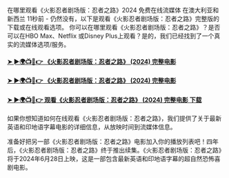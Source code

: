 在哪里观看《火影忍者剧场版：忍者之路》2024 免费在线流媒体 在澳大利亚和新西兰
11秒前 - 仍然没有，以下是观看《火影忍者剧场版：忍者之路》完整版的下载或在线观看选项。
你可以在哪里观看《火影忍者剧场版：忍者之路》？是否可以在HBO Max、Netflix 或Disney Plus上观看？是的，我们已经找到了一个真实的流媒体选项/服务。

#### [➤ ►🌍📺📱👉 《火影忍者剧场版：忍者之路》 (2024) 完整电影](https://t.co/hdF5vpTMlN)

#### [➤ ►🌍📺📱👉 《火影忍者剧场版：忍者之路》 (2024) 完整电影](https://t.co/hdF5vpTMlN)

#### [➤ ►🌍📺📱👉 观看《火影忍者剧场版：忍者之路》 (2024) 完整电影 下载](https://t.co/hdF5vpTMlN)

如果你想知道如何在线观看《火影忍者剧场版：忍者之路》，我们提供了关于最新英语和印地语字幕电影的详细信息，从放映时间到流媒体信息。

准备好把另一部《火影忍者剧场版：忍者之路》电影加入你的播放列表吧！四年后，《火影忍者剧场版：忍者之路》终于推出续集。《火影忍者剧场版：忍者之路》将于2024年6月28日上映，这是一部包含最新英语和印地语字幕的超自然恐怖喜剧电影。
